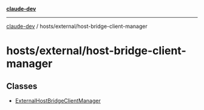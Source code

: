 [**claude-dev**](../../../README.md)

***

[claude-dev](../../../README.md) / hosts/external/host-bridge-client-manager

# hosts/external/host-bridge-client-manager

## Classes

- [ExternalHostBridgeClientManager](classes/ExternalHostBridgeClientManager.md)
